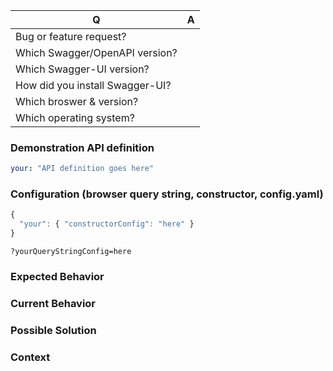 <!---
Thanks for filing an issue 😄 ! Before you submit, please read the following:

Search open/closed issues before submitting since someone might have asked the same thing before!

Issues on GitHub are only related to problems of Swagger-UI itself. We'll try to offer support
here for your use case, but we can't offer help with projects that use Swagger-UI indirectly,
like Springfox or swagger-node.

Likewise, we can't accept features or bugs in the Swagger/OpenAPI specifications themselves,
or anything that violates the specifications.

-->

<!--- Provide a general summary of the issue in the title above -->


| Q                               | A
| ------------------------------- | -------
| Bug or feature request?         |  
| Which Swagger/OpenAPI version?  |
| Which Swagger-UI version?       |
| How did you install Swagger-UI? | 
| Which broswer & version?        |
| Which operating system?         | 


### Demonstration API definition
<!--- If you're describing a bug, please provide an API definition that reproduces your problem -->
<!--- If you have link to a demo repo please link that! -->

<!--- If your spec is large, please put it into a Gist (https://gist.github.com) instead of pasting it here. -->

```yaml
your: "API definition goes here"
```

### Configuration (browser query string, constructor, config.yaml)
<!--- If describing a bug, tell us what your configuration looks like -->

```js
{
  "your": { "constructorConfig": "here" }
}
```

`?yourQueryStringConfig=here`

### Expected Behavior
<!--- If you're describing a bug, tell us what should happen -->
<!--- If you're suggesting a change/improvement, tell us how it should work -->

### Current Behavior
<!--- If describing a bug, tell us what happens instead of the expected behavior -->
<!--- If suggesting a change/improvement, explain the difference from current behavior -->

### Possible Solution
<!--- Not obligatory, but suggest a fix/reason for the bug, -->
<!--- or ideas how to implement the addition or change -->

### Context
<!--- How has this issue affected you? What are you trying to accomplish? -->
<!--- Providing context helps us come up with a solution that is most useful in the real world -->
